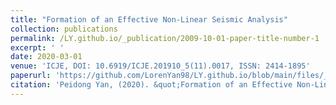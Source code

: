 ```yaml
---
title: "Formation of an Effective Non-Linear Seismic Analysis"
collection: publications
permalink: /LY.github.io/_publication/2009-10-01-paper-title-number-1
excerpt: ' '
date: 2020-03-01
venue: 'ICJE, DOI: 10.6919/ICJE.201910_5(11).0017, ISSN: 2414-1895'
paperurl: 'https://github.com/LorenYan98/LY.github.io/blob/main/files/_Pushover_Research%20paperICJE-5-11-120-129.pdf'
citation: 'Peidong Yan, (2020). &quot;Formation of an Effective Non-Linear Seismic Analysis.&quot; <i>ICJE</i>. 1(1).'
---
```

